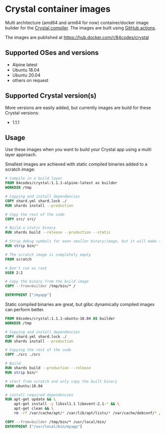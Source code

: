 # Crystal container images

Multi architecture (amd64 and arm64 for now) container/docker image builder for the [Crystal compiler](https://crystal-lang.org/). The images are built using [GitHub actions](/.github/workflows/docker.yml).

The images are published at https://hub.docker.com/r/84codes/crystal

## Supported OSes and versions

- Alpine latest
- Ubuntu 18.04
- Ubuntu 20.04
- others on request

## Supported Crystal version(s)

More versions are easily added, but currently images are build for these Crystal versions:

- 1.1.1

## Usage

Use these images when you want to build your Crystal app using a multi layer approach.

Smallest images are achieved with static compiled binaries added to a scratch image:

```Dockerfile
# Compile in a build layer
FROM 84codes/crystal:1.1.1-alpine-latest as builder
WORKDIR /tmp

# Copying and install dependencies
COPY shard.yml shard.lock ./
RUN shards install --production

# Copy the rest of the code
COPY src/ src/

# Build a static binary
RUN shards build --release --production --static

# Strip debug symbols for even smaller binary/image, but it will make stacktraces useless
RUN strip bin/*

# The scratch image is completely empty
FROM scratch

# Don't run as root
USER 2:2

# Copy the binary from the build image
COPY --from=builder /tmp/bin/* /

ENTRYPOINT ["/myapp"]
```

Static compiled binaries are great, but glibc dynamically compiled images can perform better.

```Dockerfile
FROM 84codes/crystal:1.1.1-ubuntu-18.04 AS builder
WORKDIR /tmp

# Copying and install dependencies
COPY shard.yml shard.lock ./
RUN shards install --production

# Copying the rest of the code
COPY ./src ./src

# Build
RUN shards build --production --release
RUN strip bin/*

# start from scratch and only copy the built binary
FROM ubuntu:18.04

# install required dependencies
RUN apt-get update && \
    apt-get install -y libssl1.1 libevent-2.1-* && \
    apt-get clean && \
    rm -rf /var/cache/apt/* /var/lib/apt/lists/* /var/cache/debconf/* /var/log/*

COPY --from=builder /tmp/bin/* /usr/local/bin/
ENTRYPOINT ["/usr/local/bin/myapp"]
```
